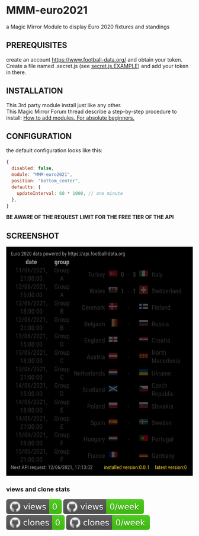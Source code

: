 # MMM-euro2021
a Magic Mirror Module to display Euro 2020 fixtures and standings

## PREREQUISITES
create an account https://www.football-data.org/ and obtain your token.  
Create a file named .secret.js (see [secret.js.EXAMPLE](https://github.com/0m4r/MMM-euro2021/blob/main/secret.js.EXAMPLE)) and add your token in there.  

## INSTALLATION
This 3rd party module install just like any other.  
This Magic Mirror Forum thread describe a step-by-step procedure to install: [How to add modules. For absolute beginners.](https://forum.magicmirror.builders/topic/4231/how-to-add-modules-for-absolute-beginners?_=1622723520331)

## CONFIGURATION
the default configuration looks like this:
```js
{
  disabled: false,
  module: "MMM-euro2021",
  position: "bottom_center",
  defaults: {
    updateInterval: 60 * 1000, // one minute
  },
}
```
__BE AWARE OF THE REQUEST LIMIT FOR THE FREE TIER OF THE API__

## SCREENSHOT
![MMM-euro2021](MMM-euro2021_screenshot.png)

### views and clone stats
![views](https://raw.githubusercontent.com/0m4r/traffic-badges/traffic/traffic-MMM-euro2021/views.svg)
![views per week](https://raw.githubusercontent.com/0m4r/traffic-badges/traffic/traffic-MMM-euro2021/views_per_week.svg)
![clones](https://raw.githubusercontent.com/0m4r/traffic-badges/traffic/traffic-MMM-euro2021/clones.svg)
![clones per week](https://raw.githubusercontent.com/0m4r/traffic-badges/traffic/traffic-MMM-euro2021/clones_per_week.svg)
